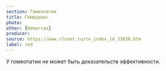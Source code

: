 ```yaml
---
section: Гомеопатия
title: Геморракс
photo:
other: [Hemorrax]
producer:
source: https://www.rlsnet.ru/tn_index_id_33630.htm
label: red
---
```


У гомеопатии не может быть доказательств эффективности.

